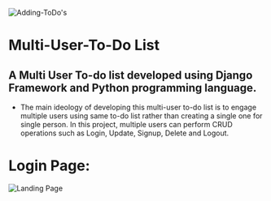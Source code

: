 ![Adding-ToDo's](https://user-images.githubusercontent.com/81280603/149075414-9614bfa7-5b7d-4814-b018-f99934dc1a99.png)


# Multi-User-To-Do List
## A Multi User To-do list developed using Django Framework and Python programming language.
* The main ideology of developing this multi-user to-do list is to engage multiple users using same to-do list rather than creating a single one for single person. In this project, multiple users can perform CRUD operations such as Login, Update, Signup, Delete and Logout.

# Login Page:
![Landing Page](https://user-images.githubusercontent.com/81280603/149076057-c8d1d44e-7d80-43df-9a4a-12b657b3d9b7.png)


